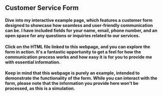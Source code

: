 <h2>Customer Service Form</h2>
<h4>Dive into my interactive example page, which features a customer form designed to showcase how seamless and user-friendly communication can be. I have included fields for your name, email, phone number, and an open space for any questions or inquiries related to our services.</h4>
<h4>Click on the HTML file linked to this webpage, and you can explore the form in action. It's a fantastic opportunity to get a feel for how the communication process works and how easy it is for you to provide me with essential information.</h4>
<h4>Keep in mind that this webpage is purely an example, intended to demonstrate the functionality of the form. While you can interact with the form, please note that the information you provide here won't be processed, as this is a simulation.</h4>
